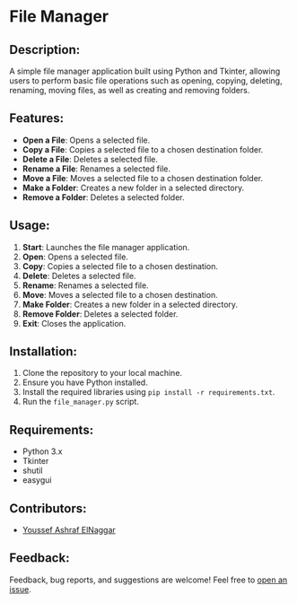 # File Manager

## Description:
A simple file manager application built using Python and Tkinter, allowing users to perform basic file operations such as opening, copying, deleting, renaming, moving files, as well as creating and removing folders.

## Features:
- **Open a File**: Opens a selected file.
- **Copy a File**: Copies a selected file to a chosen destination folder.
- **Delete a File**: Deletes a selected file.
- **Rename a File**: Renames a selected file.
- **Move a File**: Moves a selected file to a chosen destination folder.
- **Make a Folder**: Creates a new folder in a selected directory.
- **Remove a Folder**: Deletes a selected folder.

## Usage:
1. **Start**: Launches the file manager application.
2. **Open**: Opens a selected file.
3. **Copy**: Copies a selected file to a chosen destination.
4. **Delete**: Deletes a selected file.
5. **Rename**: Renames a selected file.
6. **Move**: Moves a selected file to a chosen destination.
7. **Make Folder**: Creates a new folder in a selected directory.
8. **Remove Folder**: Deletes a selected folder.
9. **Exit**: Closes the application.

## Installation:
1. Clone the repository to your local machine.
2. Ensure you have Python installed.
3. Install the required libraries using `pip install -r requirements.txt`.
4. Run the `file_manager.py` script.

## Requirements:
- Python 3.x
- Tkinter
- shutil
- easygui

## Contributors:
- [Youssef Ashraf ElNaggar](mailto:youssef.ashraf/elnaggar@gmail.com)

## Feedback:
Feedback, bug reports, and suggestions are welcome! Feel free to [open an issue](https://github.com/your_username/file_manager/issues).
